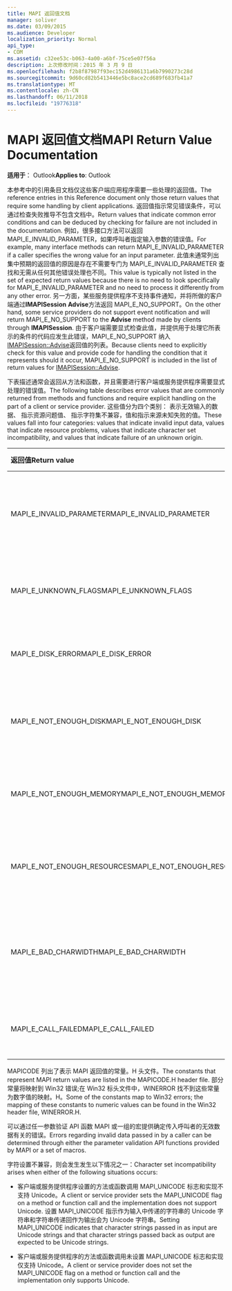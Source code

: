 ```yaml
---
title: MAPI 返回值文档
manager: soliver
ms.date: 03/09/2015
ms.audience: Developer
localization_priority: Normal
api_type:
- COM
ms.assetid: c32ee53c-b063-4a00-a6bf-75ce5e07f56a
description: 上次修改时间：2015 年 3 月 9 日
ms.openlocfilehash: f2b8f87987f93ec152d4986131a6b7990273c28d
ms.sourcegitcommit: 9d60cd82b5413446e5bc8ace2cd689f683fb41a7
ms.translationtype: MT
ms.contentlocale: zh-CN
ms.lasthandoff: 06/11/2018
ms.locfileid: "19776318"
---
```

# <a name="mapi-return-value-documentation"></a><span data-ttu-id="aad25-103">MAPI 返回值文档</span><span class="sxs-lookup"><span data-stu-id="aad25-103">MAPI Return Value Documentation</span></span>

  
  
<span data-ttu-id="aad25-104">**适用于**： Outlook</span><span class="sxs-lookup"><span data-stu-id="aad25-104">**Applies to**: Outlook</span></span> 
  
<span data-ttu-id="aad25-105">本参考中的引用条目文档仅这些客户端应用程序需要一些处理的返回值。</span><span class="sxs-lookup"><span data-stu-id="aad25-105">The reference entries in this Reference document only those return values that require some handling by client applications.</span></span> <span data-ttu-id="aad25-106">返回值指示常见错误条件，可以通过检查失败推导不包含文档中。</span><span class="sxs-lookup"><span data-stu-id="aad25-106">Return values that indicate common error conditions and can be deduced by checking for failure are not included in the documentation.</span></span> <span data-ttu-id="aad25-107">例如，很多接口方法可以返回 MAPI_E_INVALID_PARAMETER，如果呼叫者指定输入参数的错误值。</span><span class="sxs-lookup"><span data-stu-id="aad25-107">For example, many interface methods can return MAPI_E_INVALID_PARAMETER if a caller specifies the wrong value for an input parameter.</span></span> <span data-ttu-id="aad25-108">此值未通常列出集中预期的返回值的原因是存在不需要专门为 MAPI_E_INVALID_PARAMETER 查找和无需从任何其他错误处理也不同。</span><span class="sxs-lookup"><span data-stu-id="aad25-108">This value is typically not listed in the set of expected return values because there is no need to look specifically for MAPI_E_INVALID_PARAMETER and no need to process it differently from any other error.</span></span> <span data-ttu-id="aad25-109">另一方面，某些服务提供程序不支持事件通知，并将所做的客户端通过**IMAPISession** **Advise**方法返回 MAPI_E_NO_SUPPORT。</span><span class="sxs-lookup"><span data-stu-id="aad25-109">On the other hand, some service providers do not support event notification and will return MAPI_E_NO_SUPPORT to the **Advise** method made by clients through **IMAPISession**.</span></span> <span data-ttu-id="aad25-110">由于客户端需要显式检查此值，并提供用于处理它所表示的条件的代码应发生此错误，MAPI_E_NO_SUPPORT 纳入[IMAPISession::Advise](imapisession-advise.md)返回值的列表。</span><span class="sxs-lookup"><span data-stu-id="aad25-110">Because clients need to explicitly check for this value and provide code for handling the condition that it represents should it occur, MAPI_E_NO_SUPPORT is included in the list of return values for [IMAPISession::Advise](imapisession-advise.md).</span></span>
  
<span data-ttu-id="aad25-111">下表描述通常会返回从方法和函数，并且需要进行客户端或服务提供程序需要显式处理的错误值。</span><span class="sxs-lookup"><span data-stu-id="aad25-111">The following table describes error values that are commonly returned from methods and functions and require explicit handling on the part of a client or service provider.</span></span> <span data-ttu-id="aad25-112">这些值分为四个类别： 表示无效输入的数据、 指示资源问题值、 指示字符集不兼容，值和指示来源未知失败的值。</span><span class="sxs-lookup"><span data-stu-id="aad25-112">These values fall into four categories: values that indicate invalid input data, values that indicate resource problems, values that indicate character set incompatibility, and values that indicate failure of an unknown origin.</span></span>
  
|<span data-ttu-id="aad25-113">**返回值**</span><span class="sxs-lookup"><span data-stu-id="aad25-113">**Return value**</span></span>|<span data-ttu-id="aad25-114">**说明**</span><span class="sxs-lookup"><span data-stu-id="aad25-114">**Description**</span></span>|
|:-----|:-----|
|<span data-ttu-id="aad25-115">MAPI_E_INVALID_PARAMETER</span><span class="sxs-lookup"><span data-stu-id="aad25-115">MAPI_E_INVALID_PARAMETER</span></span>  <br/> |<span data-ttu-id="aad25-116">一个或多个参数传递到方法或函数不是有效。</span><span class="sxs-lookup"><span data-stu-id="aad25-116">One or more of the parameters passed into the method or functions were not valid.</span></span>  <br/> |
|<span data-ttu-id="aad25-117">MAPI_E_UNKNOWN_FLAGS</span><span class="sxs-lookup"><span data-stu-id="aad25-117">MAPI_E_UNKNOWN_FLAGS</span></span>  <br/> |<span data-ttu-id="aad25-118">一个或多个 flags 参数值不是有效的。</span><span class="sxs-lookup"><span data-stu-id="aad25-118">One or more values for a flags parameter were not valid.</span></span>  <br/> |
|<span data-ttu-id="aad25-119">MAPI_E_DISK_ERROR</span><span class="sxs-lookup"><span data-stu-id="aad25-119">MAPI_E_DISK_ERROR</span></span>  <br/> |<span data-ttu-id="aad25-120">出现问题写入或从磁盘读取。</span><span class="sxs-lookup"><span data-stu-id="aad25-120">There was a problem writing to or reading from disk.</span></span>  <br/> |
|<span data-ttu-id="aad25-121">MAPI_E_NOT_ENOUGH_DISK</span><span class="sxs-lookup"><span data-stu-id="aad25-121">MAPI_E_NOT_ENOUGH_DISK</span></span>  <br/> |<span data-ttu-id="aad25-122">没有足够的磁盘空间时无法完成操作。</span><span class="sxs-lookup"><span data-stu-id="aad25-122">Not enough disk space was available to complete the operation.</span></span>  <br/> |
|<span data-ttu-id="aad25-123">MAPI_E_NOT_ENOUGH_MEMORY</span><span class="sxs-lookup"><span data-stu-id="aad25-123">MAPI_E_NOT_ENOUGH_MEMORY</span></span>  <br/> |<span data-ttu-id="aad25-124">没有足够的内存已无法完成操作。</span><span class="sxs-lookup"><span data-stu-id="aad25-124">Not enough memory was available to complete the operation.</span></span>  <br/> |
|<span data-ttu-id="aad25-125">MAPI_E_NOT_ENOUGH_RESOURCES</span><span class="sxs-lookup"><span data-stu-id="aad25-125">MAPI_E_NOT_ENOUGH_RESOURCES</span></span>  <br/> |<span data-ttu-id="aad25-126">没有足够的系统资源已无法完成操作。</span><span class="sxs-lookup"><span data-stu-id="aad25-126">Not enough system resources were available to complete the operation.</span></span>  <br/> |
|<span data-ttu-id="aad25-127">MAPI_E_BAD_CHARWIDTH</span><span class="sxs-lookup"><span data-stu-id="aad25-127">MAPI_E_BAD_CHARWIDTH</span></span>  <br/> |<span data-ttu-id="aad25-128">呼叫者和实现支持的字符集中存在不兼容。</span><span class="sxs-lookup"><span data-stu-id="aad25-128">An incompatibility exists in the character sets supported by the caller and the implementation.</span></span>  <br/> |
|<span data-ttu-id="aad25-129">MAPI_E_CALL_FAILED</span><span class="sxs-lookup"><span data-stu-id="aad25-129">MAPI_E_CALL_FAILED</span></span>  <br/> |<span data-ttu-id="aad25-130">出现意外的或未知的原点而言的错误。</span><span class="sxs-lookup"><span data-stu-id="aad25-130">An error of unexpected or unknown origin occurred.</span></span>  <br/> |
   
<span data-ttu-id="aad25-131">MAPICODE 列出了表示 MAPI 返回值的常量。H 头文件。</span><span class="sxs-lookup"><span data-stu-id="aad25-131">The constants that represent MAPI return values are listed in the MAPICODE.H header file.</span></span> <span data-ttu-id="aad25-132">部分常量将映射到 Win32 错误;在 Win32 标头文件中，WINERROR 找不到这些常量为数字值的映射。H。</span><span class="sxs-lookup"><span data-stu-id="aad25-132">Some of the constants map to Win32 errors; the mapping of these constants to numeric values can be found in the Win32 header file, WINERROR.H.</span></span>
  
<span data-ttu-id="aad25-133">可以通过任一参数验证 API 函数 MAPI 或一组的宏提供确定传入呼叫者的无效数据有关的错误。</span><span class="sxs-lookup"><span data-stu-id="aad25-133">Errors regarding invalid data passed in by a caller can be determined through either the parameter validation API functions provided by MAPI or a set of macros.</span></span> 
  
<span data-ttu-id="aad25-134">字符设置不兼容，则会发生发生以下情况之一：</span><span class="sxs-lookup"><span data-stu-id="aad25-134">Character set incompatibility arises when either of the following situations occurs:</span></span>
  
- <span data-ttu-id="aad25-135">客户端或服务提供程序设置的方法或函数调用 MAPI_UNICODE 标志和实现不支持 Unicode。</span><span class="sxs-lookup"><span data-stu-id="aad25-135">A client or service provider sets the MAPI_UNICODE flag on a method or function call and the implementation does not support Unicode.</span></span> <span data-ttu-id="aad25-136">设置 MAPI_UNICODE 指示作为输入中传递的字符串的 Unicode 字符串和字符串传递回作为输出会为 Unicode 字符串。</span><span class="sxs-lookup"><span data-stu-id="aad25-136">Setting MAPI_UNICODE indicates that character strings passed in as input are Unicode strings and that character strings passed back as output are expected to be Unicode strings.</span></span>
    
- <span data-ttu-id="aad25-137">客户端或服务提供程序的方法或函数调用未设置 MAPI_UNICODE 标志和实现仅支持 Unicode。</span><span class="sxs-lookup"><span data-stu-id="aad25-137">A client or service provider does not set the MAPI_UNICODE flag on a method or function call and the implementation only supports Unicode.</span></span>
    

